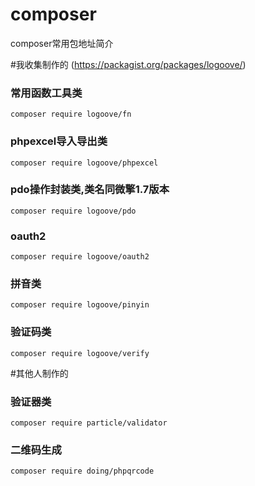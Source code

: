 # composer
composer常用包地址简介

#我收集制作的
(https://packagist.org/packages/logoove/)

### 常用函数工具类
`composer require logoove/fn`
### phpexcel导入导出类
`composer require logoove/phpexcel`
### pdo操作封装类,类名同微擎1.7版本
`composer require logoove/pdo`
### oauth2
`composer require logoove/oauth2`
### 拼音类
`composer require logoove/pinyin`
### 验证码类
`composer require logoove/verify`


#其他人制作的

### 验证器类
`composer require particle/validator`
### 二维码生成
`composer require doing/phpqrcode`

